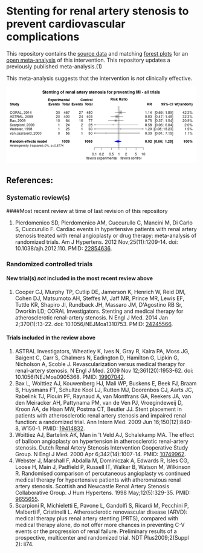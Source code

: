 Stenting for renal artery stenosis to prevent cardiovascular complications
=================================

This repository contains the [source data](../../tree/master/data) and matching [forest plots](../../tree/master/forest%20plots) for an [open  meta-analysis](https://public.opencpu.org/ocpu/github/openMetaAnalysis/binary/www/) of this intervention. This repository updates a previously published meta-analysis.(1)

This meta-analysis suggests that the intervention is *not* clinically effective.

![alt text](https://raw.githubusercontent.com/openMetaAnalysis/Stenting-for-renal-artery-stenosis/master/forest%20plots/all%20trials.png "Principle results")

References:
----------------------------------

### Systematic review(s)
####Most recent review at time of last revision of this repository
1. Pierdomenico SD, Pierdomenico AM, Cuccurullo C, Mancini M, Di Carlo S,
Cuccurullo F. Cardiac events in hypertensive patients with renal artery stenosis 
treated with renal angioplasty or drug therapy: meta-analysis of randomized
trials. Am J Hypertens. 2012 Nov;25(11):1209-14. doi: 10.1038/ajh.2012.110. PMID: [22854636](http://pubmed.gov/22854636).

### Randomized controlled trials
#### New trial(s) *not* included in the most recent review above
1. Cooper CJ, Murphy TP, Cutlip DE, Jamerson K, Henrich W, Reid DM, Cohen DJ,
Matsumoto AH, Steffes M, Jaff MR, Prince MR, Lewis EF, Tuttle KR, Shapiro JI,
Rundback JH, Massaro JM, D'Agostino RB Sr, Dworkin LD; CORAL Investigators.
Stenting and medical therapy for atherosclerotic renal-artery stenosis. N Engl J 
Med. 2014 Jan 2;370(1):13-22. doi: 10.1056/NEJMoa1310753. PMID: [24245566](http://pubmed.gov/24245566).


#### Trials included in the review above
1. ASTRAL Investigators, Wheatley K, Ives N, Gray R, Kalra PA, Moss JG, Baigent
C, Carr S, Chalmers N, Eadington D, Hamilton G, Lipkin G, Nicholson A, Scoble J. 
Revascularization versus medical therapy for renal-artery stenosis. N Engl J Med.
2009 Nov 12;361(20):1953-62. doi: 10.1056/NEJMoa0905368. PMID: [19907042](http://pubmed.gov/19907042).
2. Bax L, Woittiez AJ, Kouwenberg HJ, Mali WP, Buskens E, Beek FJ, Braam B,
Huysmans FT, Schultze Kool LJ, Rutten MJ, Doorenbos CJ, Aarts JC, Rabelink TJ,
Plouin PF, Raynaud A, van Montfrans GA, Reekers JA, van den Meiracker AH,
Pattynama PM, van de Ven PJ, Vroegindeweij D, Kroon AA, de Haan MW, Postma CT,
Beutler JJ. Stent placement in patients with atherosclerotic renal artery
stenosis and impaired renal function: a randomized trial. Ann Intern Med. 2009
Jun 16;150(12):840-8, W150-1. PMID: [19414832](http://pubmed.gov/19414832).
3. Woittiez AJ, Bartelink AK, Man in 't Veld AJ, Schalekamp MA. The effect of
balloon angioplasty on hypertension in atherosclerotic renal-artery stenosis.
Dutch Renal Artery Stenosis Intervention Cooperative Study Group. N Engl J Med.
2000 Apr 6;342(14):1007-14. PMID: [10749962](http://pubmed.gov/10749962).
4. Webster J, Marshall F, Abdalla M, Dominiczak A, Edwards R, Isles CG, Loose H, 
Main J, Padfield P, Russell IT, Walker B, Watson M, Wilkinson R. Randomised
comparison of percutaneous angioplasty vs continued medical therapy for
hypertensive patients with atheromatous renal artery stenosis. Scottish and
Newcastle Renal Artery Stenosis Collaborative Group. J Hum Hypertens. 1998
May;12(5):329-35. PMID: [9655655](http://pubmed.gov/9655655).
5. Scarpioni R, Michieletti E, Pavone L, Gandolfi S, Ricardi M, Pecchini P, Malberti F, Cristinelli L. Atherosclerotic renovascular disease (ARVD): medical therapy plus renal artery stenting (PRTS), compared with medical therapy alone, do not offer more chances in preventing C-V events or the progression of renal failure. Preliminary results of a prospective, multicenter and randomized trial. NDT Plus2009;2(Suppl 2): ii74.


